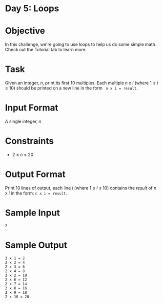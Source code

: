 # Day 5: Loops

# Objective
<p>In this challenge, we're going to use loops to help us do some simple math. Check out the Tutorial tab to learn more.</p>

# Task
<p>Given an integer, <i>n</i>, print its first 10 multiples. Each multiple <i>n</i> x <i>i</i> (where 1 ≤ <i>i</i> ≤ 10) should be printed on a new line in the form <code> n x i = result</code>.</p>

# Input Format
<p>A single integer, <i>n</i></p>

# Constraints
<ul><li>2 ≤ <i>n</i> ≤ 20</li></ul>

# Output Format
<p>Print 10 lines of output, each line <i>i</i> (where 1 ≤ <i>i</i> ≤ 10) contains the <i>result</i> of <i>n</i> x <i>i</i> in the form: <code>n x i = result</code>.</p>

# Sample Input

~~~~
2
~~~~

# Sample Output

~~~~
2 x 1 = 2
2 x 2 = 4
2 x 3 = 6
2 x 4 = 8
2 x 2 = 10
2 x 6 = 12
2 x 7 = 14
2 x 8 = 16
2 x 9 = 18
2 x 10 = 20
~~~~